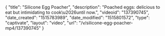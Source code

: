 {
    "title": "Silicone Egg Poacher",
    "description": "Poached eggs: delicious to eat but intimidating to cook\u2026until now.",
    "videoid": "137390745",
    "date_created": "1515783989",
    "date_modified": "1515801572",
    "type": "captivate",
    "layout": "video",
    "url": "\/v\/silicone-egg-poacher-mp4\/137390745"
}